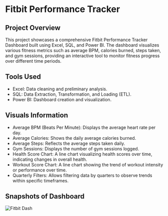 
# Fitbit Performance Tracker 

## Project Overview
This project showcases a comprehensive Fitbit Performance Tracker Dashboard built using Excel, SQL, and Power BI. The dashboard visualizes various fitness metrics such as average BPM, calories burned, steps taken, and gym sessions, providing an interactive tool to monitor fitness progress over different time periods.

## Tools Used
- Excel: Data cleaning and preliminary analysis.
- SQL: Data Extraction, Transformation, and Loading (ETL).
- Power BI: Dashboard creation and visualization.
  
## Visuals Information
- Average BPM (Beats Per Minute): Displays the average heart rate per day.
- Average Calories: Shows the daily average calories burned.
- Average Steps: Reflects the average steps taken daily.
- Gym Sessions: Displays the number of gym sessions logged.
- Health Score Chart: A line chart visualizing health scores over time, indicating changes in overall health.
- Workout Score Chart: A line chart showing the trend of workout intensity or performance over time.
- Quarterly Filters: Allows filtering data by quarters to observe trends within specific timeframes.

## Snapshots of Dashboard

![Fitbit Dash](https://github.com/user-attachments/assets/edaca297-ffc2-4c63-94c9-03e03664267e)
